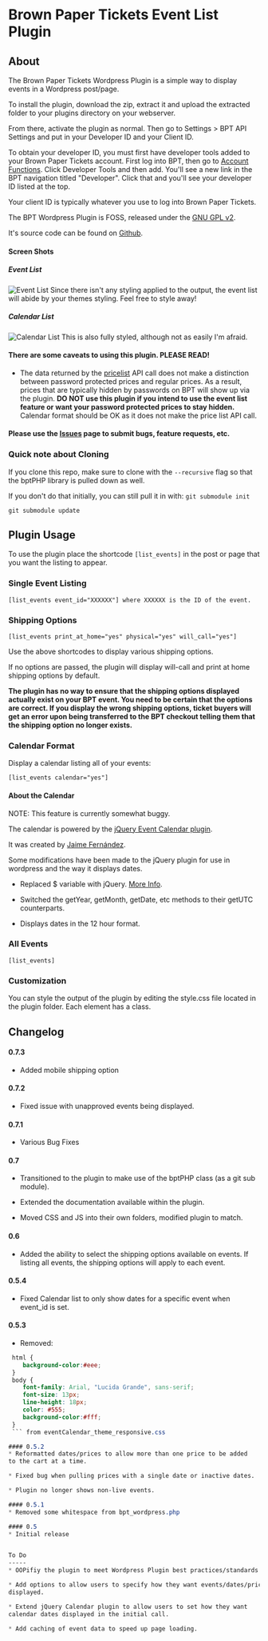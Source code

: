 Brown Paper Tickets Event List Plugin
=====================================

About
-----

The Brown Paper Tickets Wordpress Plugin is a simple way to display events in a Wordpress post/page.

To install the plugin, download the zip, extract it and upload the extracted folder to your plugins directory on your webserver.

From there, activate the plugin as normal. Then go to Settings > BPT API Settings and put in your Developer ID and your Client ID.

To obtain your developer ID, you must first have developer tools added to your Brown Paper Tickets account. First log into BPT, then go to [Account Functions](https://www.brownpapertickets.com/user/functions.html). Click Developer Tools and then add. You'll see a new link in the BPT navigation titled "Developer". Click that and you'll see your developer ID listed at the top.

Your client ID is typically whatever you use to log into Brown Paper Tickets.

The BPT Wordpress Plugin is FOSS, released under the [GNU GPL v2](http://www.gnu.org/licenses/gpl-2.0.txt).

It's source code can be found on [Github](https://github.com/BrownPaperTickets/bpt_wordpress_plugin).

#### Screen Shots


##### Event List
![Event List](http://i.imgur.com/XkHuaEC)
Since there isn't any styling applied to the output, the event list
will abide by your themes styling. Feel free to style away!

##### Calendar List
![Calendar List](http://i.imgur.com/GZewKyZ)
This is also fully styled, although not as easily I'm afraid.

#### There are some caveats to using this plugin. PLEASE READ!

* The data returned by the [pricelist](http://www.brownpapertickets.com/apidocs/2.0/pricelist.html) API call does not make a distinction between password protected prices and regular prices. As a result, prices that are typically hidden by passwords on BPT will show up via the plugin. **DO NOT use this plugin if you intend to use the event list feature or want your password protected prices to stay hidden.** Calendar format should be OK as it does not make the price list API call.


#### Please use the [Issues](https://github.com/BrownPaperTickets/bpt_wordpress_plugin/issues) page to submit bugs, feature requests, etc.

### Quick note about Cloning

If you clone this repo, make sure to clone with the ```--recursive```
flag so that the bptPHP library is pulled down as well.

If you don't do that initially, you can still pull it in with:
```git submodule init```

```git submodule update```


Plugin Usage
------------
To use the plugin place the shortcode ``` [list_events] ``` in the post
or page that you want the listing to appear.

### Single Event Listing

```
[list_events event_id="XXXXXX"] where XXXXXX is the ID of the event.
```

### Shipping Options

```
[list_events print_at_home="yes" physical="yes" will_call="yes"]
```

Use the above shortcodes to display various shipping options.

If no options are passed, the plugin will display will-call and print at home shipping options by default.

**The plugin has no way to ensure that the shipping options displayed actually exist on your BPT event.
You need to be certain that the options are correct. If you display the wrong shipping options, ticket buyers
will get an error upon being transferred to the BPT checkout telling them that the shipping option no longer
exists.**

### Calendar Format

Display a calendar listing all of your events:

```
[list_events calendar="yes"]
```

#### About the Calendar
NOTE: This feature is currently somewhat buggy.

The calendar is powered by the [jQuery Event Calendar plugin](http://www.vissit.com/projects/eventCalendar/).

It was created by [Jaime Fernández](http://www.vissit.com/jquery-event-calendar-plugin-english-version).

Some modifications have been made to the jQuery plugin for use in
wordpress and the way it displays dates.

- Replaced $ variable with jQuery. [More Info](http://codex.wordpress.org/Function_Reference/wp_enqueue_script#jQuery_noConflict_Wrappers).

- Switched the getYear, getMonth, getDate, etc methods to their getUTC counterparts. 

- Displays dates in the 12 hour format.



### All Events

```
[list_events]
```

### Customization

You can style the output of the plugin by editing the style.css file
located in the plugin folder. Each element has a class.


Changelog
---------

#### 0.7.3 
* Added mobile shipping option

#### 0.7.2 
* Fixed issue with unapproved events being displayed.

#### 0.7.1 
* Various Bug Fixes

#### 0.7
* Transitioned to the plugin to make use of the bptPHP class (as a git sub
module).

* Extended the documentation available within the plugin.

* Moved CSS and JS into their own folders, modified plugin to match.

#### 0.6
* Added the ability to select the shipping options available on events. If listing all events, the shipping options will apply to each event.

#### 0.5.4
* Fixed Calendar list to only show dates for a specific event when event_id is set.

#### 0.5.3
* Removed: 
```css
 html {
	background-color:#eee;
 }
 body {
	font-family: Arial, "Lucida Grande", sans-serif;
	font-size: 13px;
	line-height: 18px;
	color: #555;
	background-color:#fff;
 }
 ``` from eventCalendar_theme_responsive.css

#### 0.5.2
* Reformatted dates/prices to allow more than one price to be added
to the cart at a time.

* Fixed bug when pulling prices with a single date or inactive dates.

* Plugin no longer shows non-live events.

#### 0.5.1
* Removed some whitespace from bpt_wordpress.php

#### 0.5 
* Initial release


To Do
-----
* OOPifiy the plugin to meet Wordpress Plugin best practices/standards.

* Add options to allow users to specify how they want events/dates/prices
displayed.

* Extend jQuery Calendar plugin to allow users to set how they want 
calendar dates displayed in the initial call.

* Add caching of event data to speed up page loading.
